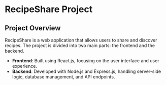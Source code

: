 # RecipeShare Project

## Project Overview
RecipeShare is a web application that allows users to share and discover recipes. The project is divided into two main parts: the frontend and the backend.

- **Frontend**: Built using React.js, focusing on the user interface and user experience.
- **Backend**: Developed with Node.js and Express.js, handling server-side logic, database management, and API endpoints.

